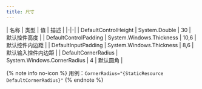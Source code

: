 ```yaml
---
title: 尺寸
---
```


| 名称 | 类型 | 值 | 描述 |
|-|-|
| DefaultControlHeight | System.Double | 30 | 默认控件高度 |
| DefaultControlPadding | System.Windows.Thickness | 10,6 | 默认控件内边距 |
| DefaultInputPadding | System.Windows.Thickness | 8,6 |默认输入控件内边距 |
| DefaultCornerRadius | System.Windows.CornerRadius | 4 | 默认圆角 |

{% note info no-icon %}
用例：`CornerRadius="{StaticResource DefaultCornerRadius}"`
{% endnote %}